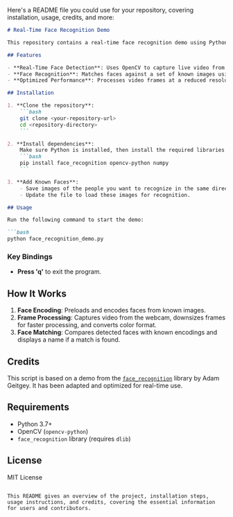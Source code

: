 Here's a README file you could use for your repository, covering installation, usage, credits, and more:

```markdown
# Real-Time Face Recognition Demo

This repository contains a real-time face recognition demo using Python, OpenCV, and the `face_recognition` library. It captures video from your webcam, detects faces, and identifies them if they match known faces in the dataset.

## Features

- **Real-Time Face Detection**: Uses OpenCV to capture live video from your webcam.
- **Face Recognition**: Matches faces against a set of known images using the `face_recognition` library.
- **Optimized Performance**: Processes video frames at a reduced resolution and every other frame to improve speed.

## Installation

1. **Clone the repository**:
    ```bash
    git clone <your-repository-url>
    cd <repository-directory>
    ```

2. **Install dependencies**:
    Make sure Python is installed, then install the required libraries with:
    ```bash
    pip install face_recognition opencv-python numpy
    ```

3. **Add Known Faces**:
    - Save images of the people you want to recognize in the same directory as the script, naming them descriptively (e.g., `obama.jpg`, `biden.jpg`).
    - Update the file to load these images for recognition.

## Usage

Run the following command to start the demo:

```bash
python face_recognition_demo.py
```

### Key Bindings

- **Press 'q'** to exit the program.

## How It Works

1. **Face Encoding**: Preloads and encodes faces from known images.
2. **Frame Processing**: Captures video from the webcam, downsizes frames for faster processing, and converts color format.
3. **Face Matching**: Compares detected faces with known encodings and displays a name if a match is found.

## Credits

This script is based on a demo from the [`face_recognition`](https://github.com/ageitgey/face_recognition) library by Adam Geitgey. It has been adapted and optimized for real-time use.

## Requirements

- Python 3.7+
- OpenCV (`opencv-python`)
- `face_recognition` library (requires `dlib`)

## License

MIT License
```

This README gives an overview of the project, installation steps, usage instructions, and credits, covering the essential information for users and contributors.